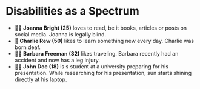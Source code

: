 # Disabilities as a Spectrum
- 👩‍💻 **Joanna Bright (25)** loves to read, be it books, articles or posts on social media. Joanna is legally blind. 
- 🙎‍ **Charlie Rew (50)** likes to learn something new every day. Charlie was born deaf.  
- 👩‍🦰 **Barbara Freeman (32)** likes traveling. Barbara recently had an accident and now has a leg injury.
- 👨‍🎓 **John Doe (18)** is s student at a university preparing for his presentation. While researching for his presentation, sun starts shining directly at his laptop.

<!--
4 User Personas
2: permanent, 1 temporary, 1 situational
-->
